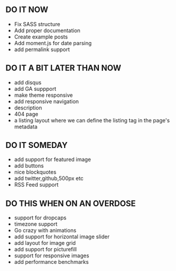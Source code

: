 ## DO IT NOW
- Fix SASS structure
- Add proper documentation
- Create example posts
- Add moment.js for date parsing
- add permalink support

## DO IT A BIT LATER THAN NOW
- add disqus
- add GA suppport
- make theme responsive
- add responsive navigation
- description
- 404 page
- a listing layout where we can define the listing tag in the page's metadata

## DO IT SOMEDAY
- add support for featured image
- add buttons
- nice blockquotes
- add twitter,github,500px etc
- RSS Feed support

## DO THIS WHEN ON AN OVERDOSE
- support for dropcaps
- timezone support
- Go crazy with animations
- add support for horizontal image slider
- add layout for image grid
- add support for picturefill
- support for responsive images
- add performance benchmarks
